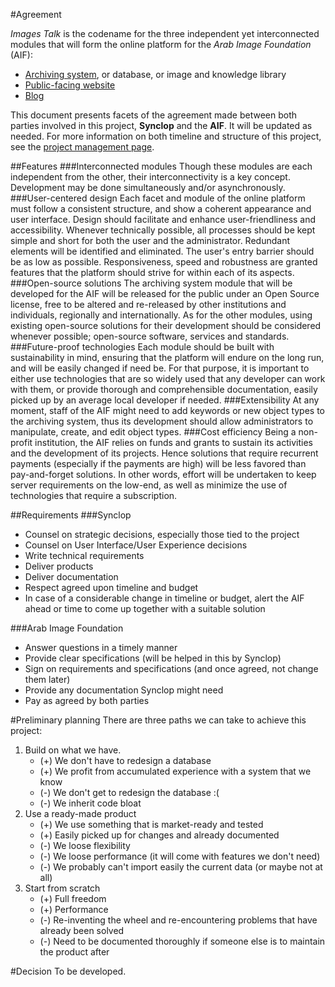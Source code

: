 #Agreement

*Images Talk* is the codename for the three independent yet interconnected modules that will form the online platform for the *Arab Image Foundation* (AIF):

- [Archiving system](archiving-system), or database, or image and knowledge library
- [Public-facing website](website)
- [Blog](blog)

This document presents facets of the agreement made between both  parties involved in this project, **Synclop** and the **AIF**. It will be updated as needed. For more information on both timeline and structure of this project, see the [project management page](project-management).

##Features
###Interconnected modules
Though these modules are each independent from the other, their interconnectivity is a key concept. Development may be done simultaneously and/or asynchronously.
###User-centered design
Each facet and module of the online platform must follow a consistent structure, and show a coherent appearance and user interface. Design should facilitate and enhance user-friendliness and accessibility. Whenever technically possible, all processes should be kept simple and short for both the user and the administrator. Redundant elements will be identified and eliminated. The user's entry barrier should be as low as possible. Responsiveness, speed and robustness are granted features that the platform should strive for within each of its aspects.
###Open-source solutions
The archiving system module that will be developed for the AIF will be released for the public under an Open Source license, free to be altered and re-released by other institutions and individuals, regionally and internationally. As for the other modules, using existing open-source solutions for their development should be considered whenever possible; open-source software, services and standards.
###Future-proof technologies
Each module should be built with sustainability in mind, ensuring that the platform will endure on the long run, and will be easily changed if need be. For that purpose, it is important to either use technologies that are so widely used that any developer can work with them, or provide thorough and comprehensible documentation, easily picked up by an average local developer if needed.
###Extensibility
At any moment, staff of the AIF might need to add keywords or new object types to the archiving system, thus its development should allow administrators to manipulate, create, and edit object types.
###Cost efficiency
Being a non-profit institution, the AIF relies on funds and grants to sustain its activities and the development of its projects. Hence solutions that require recurrent payments (especially if the payments are high) will be less favored than pay-and-forget solutions. In other words, effort will be undertaken to keep server requirements on the low-end, as well as minimize the use of technologies that require a subscription.

##Requirements
###Synclop
 - Counsel on strategic decisions, especially those tied to the project
 - Counsel on User Interface/User Experience decisions
 - Write technical requirements
 - Deliver products
 - Deliver documentation
 - Respect agreed upon timeline and budget
 - In case of a considerable change in timeline or budget, alert the AIF ahead or time to come up together with a suitable solution

###Arab Image Foundation
 - Answer questions in a timely manner
 - Provide clear specifications (will be helped in this by Synclop)
 - Sign on requirements and specifications (and once agreed, not change them later)
 - Provide any documentation Synclop might need
 - Pay as agreed by both parties

#Preliminary planning
There are three paths we can take to achieve this project:
 
 1. Build on what we have.
    - (+) We don't have to redesign a database
    - (+) We profit from accumulated experience with a system that we know
    - (-) We don't get to redesign the database :(
    - (-) We inherit code bloat
 2. Use a ready-made product
    - (+) We use something that is market-ready and tested
    - (+) Easily picked up for changes and already documented
    - (-) We loose flexibility
    - (-) We loose performance (it will come with features we don't need)
    - (-) We probably can't import easily the current data (or maybe not at all)
 3. Start from scratch
    - (+) Full freedom
    - (+) Performance
    - (-) Re-inventing the wheel and re-encountering problems that have already been solved
    - (-) Need to be documented thoroughly if someone else is to maintain the product after

#Decision
To be developed.
